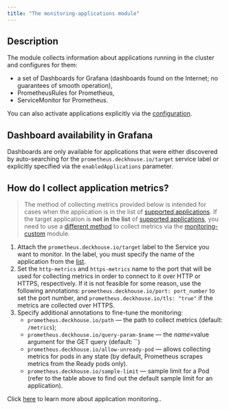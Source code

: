 ```yaml
---
title: "The monitoring-applications module"
---
```


## Description

The module collects information about applications running in the cluster and configures for them:
* a set of Dashboards for Grafana (dashboards found on the Internet; no guarantees of smooth operation),
* PrometheusRules for Prometheus,
* ServiceMonitor for Prometheus.

You can also activate applications explicitly via the [configuration](configuration.html).


## Dashboard availability in Grafana
Dashboards are only available for applications that were either discovered by auto-searching for the `prometheus.deckhouse.io/target` service label or explicitly specified via the `enabledApplications` parameter.

## How do I collect application metrics?

> The method of collecting metrics provided below is intended for cases when the application is in the list of [supported applications](configuration.html#parameters). If the target application is **not in the list** of [supported applications](configuration.html#parameters), you need to use a [different method](../300-prometheus/faq.html#how-do-I-collect-metrics-from-applications) to collect metrics via the [monitoring-custom](../340-monitoring-custom/) module.

1. Attach the `prometheus.deckhouse.io/target` label to the Service you want to monitor. In the label, you must specify the name of the application from the [list](configuration.html#parameters).
2. Set the `http-metrics` and `https-metrics` name to the port that will be used for collecting metrics in order to connect to it over HTTP or HTTPS, respectively.
If it is not feasible for some reason, use the following annotations: `prometheus.deckhouse.io/port: port_number` to set the port number, and `prometheus.deckhouse.io/tls: "true"` if the metrics are collected over HTTPS.
3. Specify additional annotations to fine-tune the monitoring:
    * `prometheus.deckhouse.io/path` — the path to collect metrics (default: `/metrics`);
    * `prometheus.deckhouse.io/query-param-$name` — the $name=$value argument for the GET query (default: ``)
    * `prometheus.deckhouse.io/allow-unready-pod` — allows collecting metrics for pods in any state (by default, Prometheus scrapes metrics from the Ready pods only).
    * `prometheus.deckhouse.io/sample-limit` — sample limit for a Pod (refer to the table above to find out the default sample limit for an application).

Click [here](../300-prometheus/faq.html) to learn more about application monitoring..
